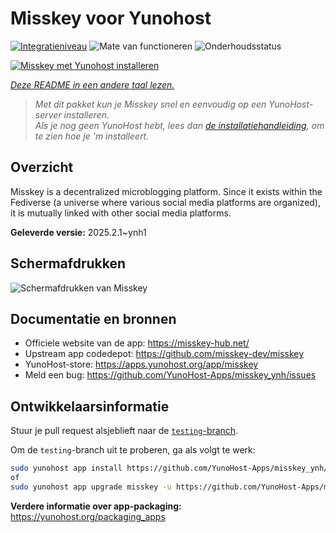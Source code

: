 <!--
NB: Deze README is automatisch gegenereerd door <https://github.com/YunoHost/apps/tree/master/tools/readme_generator>
Hij mag NIET handmatig aangepast worden.
-->

# Misskey voor Yunohost

[![Integratieniveau](https://apps.yunohost.org/badge/integration/misskey)](https://ci-apps.yunohost.org/ci/apps/misskey/)
![Mate van functioneren](https://apps.yunohost.org/badge/state/misskey)
![Onderhoudsstatus](https://apps.yunohost.org/badge/maintained/misskey)

[![Misskey met Yunohost installeren](https://install-app.yunohost.org/install-with-yunohost.svg)](https://install-app.yunohost.org/?app=misskey)

*[Deze README in een andere taal lezen.](./ALL_README.md)*

> *Met dit pakket kun je Misskey snel en eenvoudig op een YunoHost-server installeren.*  
> *Als je nog geen YunoHost hebt, lees dan [de installatiehandleiding](https://yunohost.org/install), om te zien hoe je 'm installeert.*

## Overzicht

Misskey is a decentralized microblogging platform. Since it exists within the Fediverse (a universe where various social media platforms are organized), it is mutually linked with other social media platforms.


**Geleverde versie:** 2025.2.1~ynh1

## Schermafdrukken

![Schermafdrukken van Misskey](./doc/screenshots/screenshot-desktop.png)

## Documentatie en bronnen

- Officiele website van de app: <https://misskey-hub.net/>
- Upstream app codedepot: <https://github.com/misskey-dev/misskey>
- YunoHost-store: <https://apps.yunohost.org/app/misskey>
- Meld een bug: <https://github.com/YunoHost-Apps/misskey_ynh/issues>

## Ontwikkelaarsinformatie

Stuur je pull request alsjeblieft naar de [`testing`-branch](https://github.com/YunoHost-Apps/misskey_ynh/tree/testing).

Om de `testing`-branch uit te proberen, ga als volgt te werk:

```bash
sudo yunohost app install https://github.com/YunoHost-Apps/misskey_ynh/tree/testing --debug
of
sudo yunohost app upgrade misskey -u https://github.com/YunoHost-Apps/misskey_ynh/tree/testing --debug
```

**Verdere informatie over app-packaging:** <https://yunohost.org/packaging_apps>
